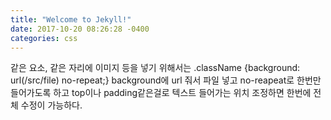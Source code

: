 ```yaml
---
title: "Welcome to Jekyll!"
date: 2017-10-20 08:26:28 -0400
categories: css
---
```

같은 요소, 같은 자리에 이미지 등을 넣기 위해서는
.className {background: url(/src/file) no-repeat;}
background에 url 줘서 파일 넣고 no-reapeat로 한번만 들어가도록 하고
top이나 padding같은걸로 텍스트 들어가는 위치 조정하면
한번에 전체 수정이 가능하다.
